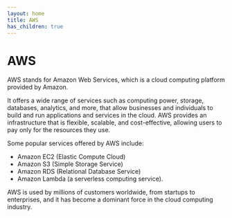 ```yaml
---
layout: home
title: AWS
has_children: true
---
```


# AWS

AWS stands for Amazon Web Services, which is a cloud computing platform provided by Amazon. 

It offers a wide range of services such as computing power, storage, databases, analytics, and more, that allow businesses and individuals to build and run applications and services in the cloud. AWS provides an infrastructure that is flexible, scalable, and cost-effective, allowing users to pay only for the resources they use. 

Some popular services offered by AWS include:

- Amazon EC2 (Elastic Compute Cloud)
- Amazon S3 (Simple Storage Service)
- Amazon RDS (Relational Database Service)
- Amazon Lambda (a serverless computing service). 

AWS is used by millions of customers worldwide, from startups to enterprises, and it has become a dominant force in the cloud computing industry.
